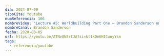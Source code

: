 ```yaml
---
dia: 2024-07-09
tipoCita: Youtube
numReferencia: 106
nombreVideo: "Lecture #5: Worldbuilding Part One — Brandon Sanderson on Writing Science Fiction and Fantasy"
nombreCanal: Brandon Sanderson
fecha: 2020-03-05
url: https://youtu.be/ATNvOk5rIJA?si=kt1kOn6HICwuyYsn
tags:
  - referencia/youtube
---
```

